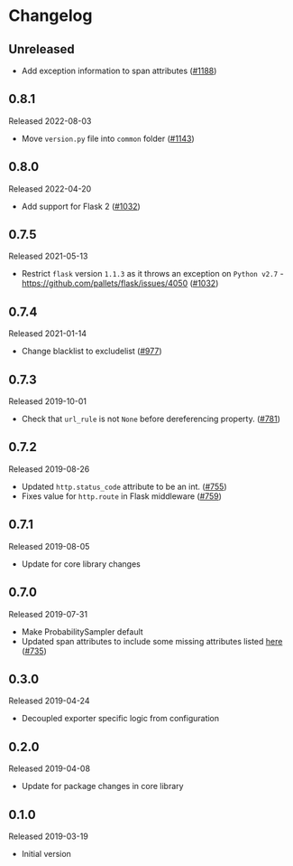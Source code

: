 # Changelog

## Unreleased

- Add exception information to span attributes
([#1188](https://github.com/census-instrumentation/opencensus-python/pull/1188))

## 0.8.1
Released 2022-08-03

- Move `version.py` file into `common` folder
([#1143](https://github.com/census-instrumentation/opencensus-python/pull/1143))

## 0.8.0
Released 2022-04-20

- Add support for Flask 2
([#1032](https://github.com/census-instrumentation/opencensus-python/pull/1032))

## 0.7.5
Released 2021-05-13

- Restrict `flask` version `1.1.3` as it throws an exception on `Python v2.7` - https://github.com/pallets/flask/issues/4050
([#1032](https://github.com/census-instrumentation/opencensus-python/pull/1032))

## 0.7.4
Released 2021-01-14

- Change blacklist to excludelist
([#977](https://github.com/census-instrumentation/opencensus-python/pull/977))

## 0.7.3
Released 2019-10-01

- Check that `url_rule` is not `None` before dereferencing property.
  ([#781](https://github.com/census-instrumentation/opencensus-python/pull/781))

## 0.7.2
Released 2019-08-26

- Updated `http.status_code` attribute to be an int.
  ([#755](https://github.com/census-instrumentation/opencensus-python/pull/755))
- Fixes value for `http.route` in Flask middleware
  ([#759](https://github.com/census-instrumentation/opencensus-python/pull/759))

## 0.7.1
Released 2019-08-05

- Update for core library changes

## 0.7.0
Released 2019-07-31

- Make ProbabilitySampler default
- Updated span attributes to include some missing attributes listed
  [here](https://github.com/census-instrumentation/opencensus-specs/blob/master/trace/HTTP.md#attributes)
  ([#735](https://github.com/census-instrumentation/opencensus-python/pull/735))

## 0.3.0
Released 2019-04-24

- Decoupled exporter specific logic from configuration

## 0.2.0
Released 2019-04-08

- Update for package changes in core library

## 0.1.0
Released 2019-03-19

- Initial version
